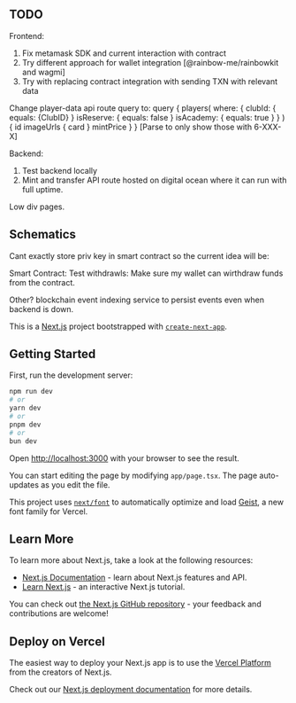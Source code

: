 ## TODO

Frontend: 
1. Fix metamask SDK and current interaction with contract
2. Try different approach for wallet integration [@rainbow-me/rainbowkit and wagmi]
3. Try with replacing contract integration with sending TXN with relevant data

Change player-data api route query to:
query {
  players(
    where: {
      clubId: { equals: {ClubID} }
      isReserve: { equals: false }
      isAcademy: { equals: true }
    }
  ) {
    id
    imageUrls {
      card
    }
    mintPrice
  }
}
[Parse to only show those with 6-XXX-X]

Backend:
1. Test backend locally
2. Mint and transfer API route hosted on digital ocean where it can run with full uptime.

Low div pages.

## Schematics

Cant exactly store priv key in smart contract so the current idea will be:

Smart Contract:
Test withdrawls: Make sure my wallet can wirthdraw funds from the contract.  


Other?
blockchain event indexing service to persist events even when backend is down.



This is a [Next.js](https://nextjs.org) project bootstrapped with [`create-next-app`](https://nextjs.org/docs/app/api-reference/cli/create-next-app).

## Getting Started

First, run the development server:

```bash
npm run dev
# or
yarn dev
# or
pnpm dev
# or
bun dev
```

Open [http://localhost:3000](http://localhost:3000) with your browser to see the result.

You can start editing the page by modifying `app/page.tsx`. The page auto-updates as you edit the file.

This project uses [`next/font`](https://nextjs.org/docs/app/building-your-application/optimizing/fonts) to automatically optimize and load [Geist](https://vercel.com/font), a new font family for Vercel.

## Learn More

To learn more about Next.js, take a look at the following resources:

- [Next.js Documentation](https://nextjs.org/docs) - learn about Next.js features and API.
- [Learn Next.js](https://nextjs.org/learn) - an interactive Next.js tutorial.

You can check out [the Next.js GitHub repository](https://github.com/vercel/next.js) - your feedback and contributions are welcome!

## Deploy on Vercel

The easiest way to deploy your Next.js app is to use the [Vercel Platform](https://vercel.com/new?utm_medium=default-template&filter=next.js&utm_source=create-next-app&utm_campaign=create-next-app-readme) from the creators of Next.js.

Check out our [Next.js deployment documentation](https://nextjs.org/docs/app/building-your-application/deploying) for more details.
